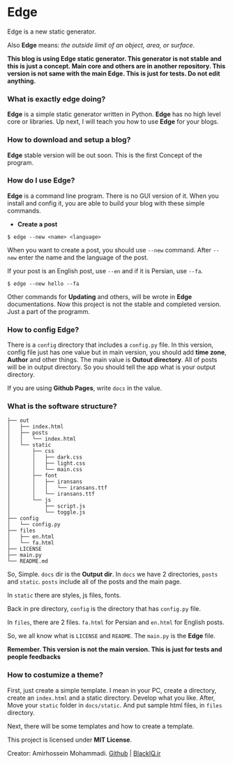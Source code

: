 # Edge

Edge is a new static generator.

Also **Edge** means: *the outside limit of an object, area, or surface*.

**This blog is using Edge static generator. This generator is not stable and this is just a concept. Main core and others are in another repository. This version is not same with the main Edge. This is just for tests. Do not edit anything.**

### What is exactly edge doing?

**Edge** is a simple static generator written in Python. **Edge** has no high level core or libraries. Up next, I will teach you how to use **Edge** for your blogs.

### How to download and setup a blog?

**Edge** stable version will be out soon. This is the first Concept of the program.

### How do I use Edge?

**Edge** is a command line program. There is no GUI version of it. When you install and config it, you are able to build your blog with these simple commands.

- **Create a post**

```shell
$ edge --new <name> <language>
```

When you want to create a post, you should use `--new` command. After `--new` enter the name and the language of the post.

If your post is an English post, use `--en` and if it is Persian, use `--fa`.

```shell
$ edge --new hello --fa
```

Other commands for **Updating** and others, will be wrote in **Edge** documentations. Now this project is not the stable and completed version. Just a part of the programm.

### How to config Edge?

There is a `config` directory that includes a `config.py` file. In this version, config file just has one value but in main version, you should add **time zone**, **Author** and other things. The main value is **Outout directory**. All of posts will be in output directory. So you should tell the app what is your output directory.

If you are using **Github Pages**, write `docs` in the value.

### What is the software structure?

```shell
├── out
│   ├── index.html
│   ├── posts
│   │   └── index.html
│   └── static
│       ├── css
│       │   ├── dark.css
│       │   ├── light.css
│       │   └── main.css
│       ├── font
│       │   ├── iransans
│       │   │   └── iransans.ttf
│       │   └── iransans.ttf
│       └── js
│           ├── script.js
│           └── toggle.js
├── config
│   └── config.py
├── files
│   ├── en.html
│   └── fa.html
├── LICENSE
├── main.py
└── README.md
```

So, Simple. `docs` dir is the **Output dir**. In `docs` we have 2 directories, `posts` and `static`. `posts` include all of the posts and the main page.

In `static` there are styles, js files, fonts.

Back in pre directory, `config` is the directory that has `config.py` file.

In `files`, there are 2 files. `fa.html` for Persian and `en.html` for English posts.

So, we all know what is `LICENSE` and `README`. The `main.py` is the **Edge** file.

**Remember. This version is not the main version. This is just for tests and people feedbacks**

### How to costumize a theme?

First, just create a simple template. I mean in your PC, create a directory, create an `index.html` and a static directory. Develop what you like. After, Move your `static` folder in `docs/static`. And put sample html files, in `files` directory.

Next, there will be some templates and how to create a template.

This project is licensed under **MIT License**.

Creator: Amirhossein Mohammadi. [Github](https://github.com/BlackIQ) | [BlackIQ.ir](https://blackiq.ir)